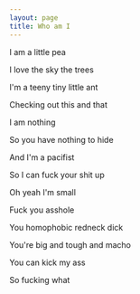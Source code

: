 ```yaml
---
layout: page
title: Who am I
---
```

I am a little pea

I love the sky the trees

I'm a teeny tiny little ant

Checking out this and that

I am nothing

So you have nothing to hide

And I'm a pacifist

So I can fuck your shit up

Oh yeah I'm small

Fuck you asshole

You homophobic redneck dick

You're big and tough and macho

You can kick my ass

So fucking what
